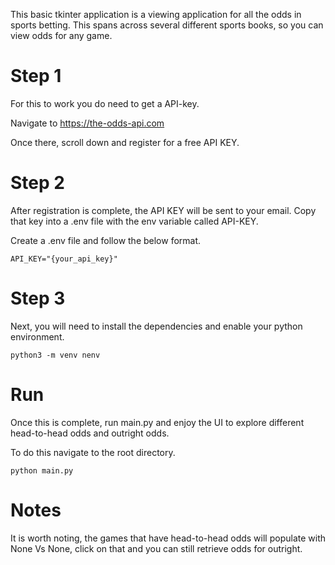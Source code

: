 This basic tkinter application is a viewing application for all the odds in sports betting. 
This spans across several different sports books, so you can view odds for any game.

# Step 1
For this to work you do need to get a API-key.

Navigate to https://the-odds-api.com

Once there, scroll down and register for a free API KEY.

# Step 2
After registration is complete, the API KEY will be sent to your email. Copy that key into a .env file with the env variable called API-KEY.

Create a .env file and follow the below format.
```{python}
API_KEY="{your_api_key}"
```

# Step 3

Next, you will need to install the dependencies and enable your python environment.

```
python3 -m venv nenv
```

# Run
Once this is complete, run main.py and enjoy the UI to explore different head-to-head odds and outright odds.

To do this navigate to the root directory.
```
python main.py
```

# Notes
It is worth noting, the games that have head-to-head odds will populate with None Vs None, click on that and you can still retrieve odds for outright.

